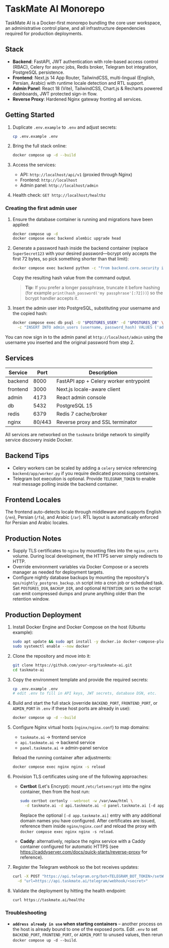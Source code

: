 # TaskMate AI Monorepo

TaskMate AI is a Docker-first monorepo bundling the core user workspace, an administrative control plane, and all infrastructure dependencies required for production deployments.

## Stack

- **Backend**: FastAPI, JWT authentication with role-based access control (RBAC), Celery for async jobs, Redis broker, Telegram bot integration, PostgreSQL persistence.
- **Frontend**: Next.js 14 App Router, TailwindCSS, multi-lingual (English, Persian, Arabic) with runtime locale detection and RTL support.
- **Admin Panel**: React 18 (Vite), TailwindCSS, Chart.js & Recharts powered dashboards, JWT protected sign-in flow.
- **Reverse Proxy**: Hardened Nginx gateway fronting all services.

## Getting Started

1. Duplicate `.env.example` to `.env` and adjust secrets:

   ```bash
   cp .env.example .env
   ```

2. Bring the full stack online:

   ```bash
   docker compose up -d --build
   ```

3. Access the services:

   - API: `http://localhost/api/v1` (proxied through Nginx)
   - Frontend: `http://localhost`
   - Admin panel: `http://localhost/admin`

4. Health check: `GET http://localhost/healthz`

### Creating the first admin user

1. Ensure the database container is running and migrations have been applied:

   ```bash
   docker compose up -d
   docker compose exec backend alembic upgrade head
   ```

2. Generate a password hash inside the backend container (replace `SuperSecret123` with your desired password—bcrypt only accepts the first 72 bytes, so pick something shorter than that limit):

   ```bash
   docker compose exec backend python -c "from backend.core.security import hash_password; print(hash_password('SuperSecret123'))"
   ```

   Copy the resulting hash value from the command output.

   > **Tip:** If you prefer a longer passphrase, truncate it before hashing (for example `print(hash_password('my passphrase'[:72]))`) so the bcrypt handler accepts it.

3. Insert the admin user into PostgreSQL, substituting your username and the copied hash:

   ```bash
   docker compose exec db psql -U "$POSTGRES_USER" -d "$POSTGRES_DB" \
     -c "INSERT INTO admin_users (username, password_hash) VALUES ('admin', 'PASTE_HASH_HERE');"
   ```

You can now sign in to the admin panel at `http://localhost/admin` using the username you inserted and the original password from step 2.

## Services

| Service   | Port | Description |
|-----------|------|-------------|
| backend   | 8000 | FastAPI app + Celery worker entrypoint |
| frontend  | 3000 | Next.js locale-aware client |
| admin     | 4173 | React admin console |
| db        | 5432 | PostgreSQL 15 |
| redis     | 6379 | Redis 7 cache/broker |
| nginx     | 80/443 | Reverse proxy and SSL terminator |

All services are networked on the `taskmate` bridge network to simplify service discovery inside Docker.

## Backend Tips

- Celery workers can be scaled by adding a `celery` service referencing `backend/app/worker.py` if you require dedicated processing containers.
- Telegram bot execution is optional. Provide `TELEGRAM_TOKEN` to enable real message polling inside the backend container.

## Frontend Locales

The frontend auto-detects locale through middleware and supports English (`/en`), Persian (`/fa`), and Arabic (`/ar`). RTL layout is automatically enforced for Persian and Arabic locales.

## Production Notes

- Supply TLS certificates to `nginx` by mounting files into the `nginx_certs` volume. During local development, the HTTPS server simply redirects to HTTP.
- Override environment variables via Docker Compose or a secrets manager as needed for deployment targets.
- Configure nightly database backups by mounting the repository's `ops/nightly_postgres_backup.sh` script into a cron job or scheduled task. Set `POSTGRES_DSN`, `BACKUP_DIR`, and optional `RETENTION_DAYS` so the script can emit compressed dumps and prune anything older than the retention window.

## Production Deployment

1. Install Docker Engine and Docker Compose on the host (Ubuntu example):

   ```bash
   sudo apt update && sudo apt install -y docker.io docker-compose-plugin
   sudo systemctl enable --now docker
   ```

2. Clone the repository and move into it:

   ```bash
   git clone https://github.com/your-org/taskmate-ai.git
   cd taskmate-ai
   ```

3. Copy the environment template and provide the required secrets:

   ```bash
   cp .env.example .env
   # edit .env to fill in API keys, JWT secrets, database DSN, etc.
   ```

4. Build and start the full stack (override `BACKEND_PORT`, `FRONTEND_PORT`, or `ADMIN_PORT` in `.env` if these host ports are already in use):

   ```bash
   docker compose up -d --build
   ```

5. Configure Nginx virtual hosts (`nginx/nginx.conf`) to map domains:

   - `taskmate.ai` → frontend service
   - `api.taskmate.ai` → backend service
   - `panel.taskmate.ai` → admin-panel service

   Reload the running container after adjustments:

   ```bash
   docker compose exec nginx nginx -s reload
   ```

6. Provision TLS certificates using one of the following approaches:

   - **Certbot** (Let's Encrypt): mount `/etc/letsencrypt` into the nginx container, then from the host run:

     ```bash
     sudo certbot certonly --webroot -w /var/www/html \
       -d taskmate.ai -d api.taskmate.ai -d panel.taskmate.ai [-d app.taskmate.ai]
     ```

     Replace the optional `[-d app.taskmate.ai]` entry with any additional domain names you have configured. After certificates are issued, reference them inside `nginx/nginx.conf` and reload the proxy with `docker compose exec nginx nginx -s reload`.
   - **Caddy**: alternatively, replace the nginx service with a Caddy container configured for automatic HTTPS (see <https://caddyserver.com/docs/quick-starts/reverse-proxy> for reference).

7. Register the Telegram webhook so the bot receives updates:

   ```bash
   curl -X POST "https://api.telegram.org/bot<TELEGRAM_BOT_TOKEN>/setWebhook" \
     -d "url=https://api.taskmate.ai/telegram/webhook/<secret>"
   ```

8. Validate the deployment by hitting the health endpoint:

   ```bash
   curl https://taskmate.ai/healthz
   ```

### Troubleshooting

- **`address already in use` when starting containers** – another process on the host is already bound to one of the exposed ports. Edit `.env` to set `BACKEND_PORT`, `FRONTEND_PORT`, or `ADMIN_PORT` to unused values, then rerun `docker compose up -d --build`.
